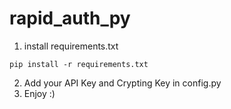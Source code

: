 # rapid_auth_py
1. install requirements.txt
```base
pip install -r requirements.txt
```
2. Add your API Key and Crypting Key in config.py
3. Enjoy :)
